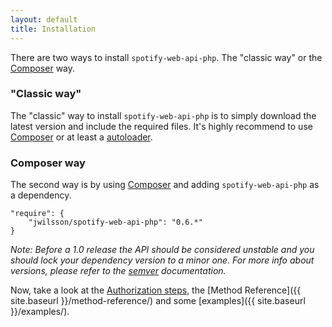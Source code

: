 ```yaml
---
layout: default
title: Installation
---
```


There are two ways to install `spotify-web-api-php`. The "classic way" or the [Composer](https://getcomposer.org/) way.

### "Classic way"
The "classic" way to install `spotify-web-api-php` is to simply download the latest version and include the required files.
It's highly recommend to use [Composer](https://getcomposer.org/) or at least a [autoloader](http://php.net/manual/en/language.oop5.autoload.php).

### Composer way
The second way is by using [Composer](https://getcomposer.org/) and adding `spotify-web-api-php` as a dependency.

    "require": {
        "jwilsson/spotify-web-api-php": "0.6.*"
    }

*Note: Before a 1.0 release the API should be considered unstable and you should lock your dependency version to a minor one. For more info about versions, please refer to the [semver](http://semver.org/) documentation.*

Now, take a look at the [Authorization steps](authorization.html), the [Method Reference]({{ site.baseurl }}/method-reference/) and some [examples]({{ site.baseurl }}/examples/).
